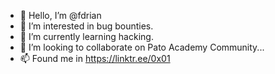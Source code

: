 - 👋 Hello, I’m @fdrian
- 👀 I’m interested in bug bounties.
- 🌱 I’m currently learning hacking.
- 💞️ I’m looking to collaborate on Pato Academy Community...
- 📫 Found me in https://linktr.ee/0x01

<!---
fdrian/fdrian is a ✨ special ✨ repository because its `README.md` (this file) appears on your GitHub profile.
You can click the Preview link to take a look at your changes.
--->
